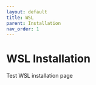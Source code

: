 ```yaml
---
layout: default
title: WSL
parent: Installation
nav_order: 1
---
```


# WSL Installation

Test WSL installation page
